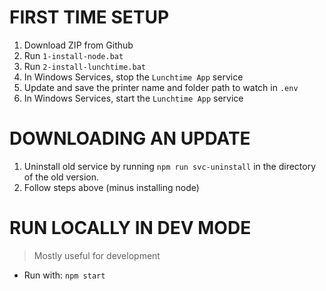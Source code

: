 # FIRST TIME SETUP
1. Download ZIP from Github
2. Run `1-install-node.bat`
3. Run `2-install-lunchtime.bat`
4. In Windows Services, stop the `Lunchtime App` service
5. Update and save the printer name and folder path to watch in `.env`
6. In Windows Services, start the `Lunchtime App` service

# DOWNLOADING AN UPDATE
1. Uninstall old service by running `npm run svc-uninstall` in the directory of the old version.
2. Follow steps above (minus installing node)

# RUN LOCALLY IN DEV MODE
> Mostly useful for development
- Run with: `npm start`
